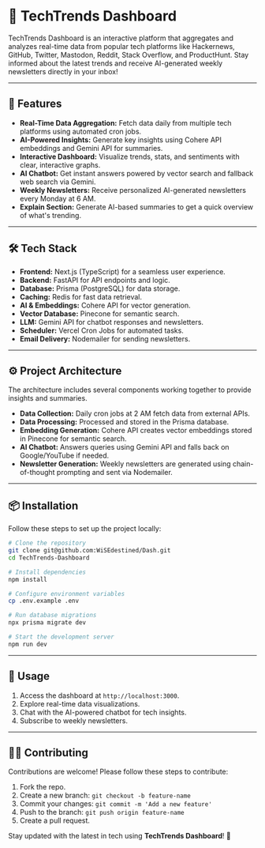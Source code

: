 # 🚀 TechTrends Dashboard

TechTrends Dashboard is an interactive platform that aggregates and analyzes real-time data from popular tech platforms like Hackernews, GitHub, Twitter, Mastodon, Reddit, Stack Overflow, and ProductHunt. Stay informed about the latest trends and receive AI-generated weekly newsletters directly in your inbox!

---

## 🌟 Features

- **Real-Time Data Aggregation:** Fetch data daily from multiple tech platforms using automated cron jobs.
- **AI-Powered Insights:** Generate key insights using Cohere API embeddings and Gemini API for summaries.
- **Interactive Dashboard:** Visualize trends, stats, and sentiments with clear, interactive graphs.
- **AI Chatbot:** Get instant answers powered by vector search and fallback web search via Gemini.
- **Weekly Newsletters:** Receive personalized AI-generated newsletters every Monday at 6 AM.
- **Explain Section:** Generate AI-based summaries to get a quick overview of what's trending.

---

## 🛠️ Tech Stack

- **Frontend:** Next.js (TypeScript) for a seamless user experience.
- **Backend:** FastAPI for API endpoints and logic.
- **Database:** Prisma (PostgreSQL) for data storage.
- **Caching:** Redis for fast data retrieval.
- **AI & Embeddings:** Cohere API for vector generation.
- **Vector Database:** Pinecone for semantic search.
- **LLM:** Gemini API for chatbot responses and newsletters.
- **Scheduler:** Vercel Cron Jobs for automated tasks.
- **Email Delivery:** Nodemailer for sending newsletters.

---

## ⚙️ Project Architecture

The architecture includes several components working together to provide insights and summaries.

- **Data Collection:** Daily cron jobs at 2 AM fetch data from external APIs.
- **Data Processing:** Processed and stored in the Prisma database.
- **Embedding Generation:** Cohere API creates vector embeddings stored in Pinecone for semantic search.
- **AI Chatbot:** Answers queries using Gemini API and falls back on Google/YouTube if needed.
- **Newsletter Generation:** Weekly newsletters are generated using chain-of-thought prompting and sent via Nodemailer.

---

## 📦 Installation

Follow these steps to set up the project locally:

```bash
# Clone the repository
git clone git@github.com:WiSEdestined/Dash.git
cd TechTrends-Dashboard

# Install dependencies
npm install

# Configure environment variables
cp .env.example .env

# Run database migrations
npx prisma migrate dev

# Start the development server
npm run dev
```

---

## 🚀 Usage

1. Access the dashboard at `http://localhost:3000`.
2. Explore real-time data visualizations.
3. Chat with the AI-powered chatbot for tech insights.
4. Subscribe to weekly newsletters.

---

## 🧑‍💻 Contributing

Contributions are welcome! Please follow these steps to contribute:

1. Fork the repo.
2. Create a new branch: `git checkout -b feature-name`
3. Commit your changes: `git commit -m 'Add a new feature'`
4. Push to the branch: `git push origin feature-name`
5. Create a pull request.


Stay updated with the latest in tech using **TechTrends Dashboard**! 🚀

